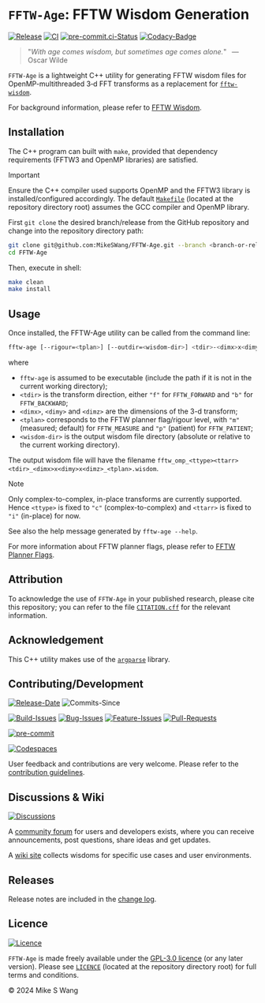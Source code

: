 # ``FFTW-Age``: FFTW Wisdom Generation

[![Release](https://img.shields.io/github/v/release/MikeSWang/FFTW-Age?display_name=tag&sort=semver&logo=Git)](https://github.com/MikeSWang/FFTW-Age/releases/latest)
[![CI](https://img.shields.io/github/actions/workflow/status/MikeSWang/FFTW-Age/ci.yml?label=ci&logo=GitHubActions)](https://github.com/MikeSWang/FFTW-Age/actions/workflows/ci.yml)
[![pre-commit.ci-Status](https://results.pre-commit.ci/badge/github/MikeSWang/FFTW-Age/main.svg)](https://results.pre-commit.ci/latest/github/MikeSWang/FFTW-Age/main)
[![Codacy-Badge](https://app.codacy.com/project/badge/Grade/6e18472a2f9c447aaf35a66cbcf2f633)](https://app.codacy.com/gh/MikeSWang/FFTW-Age/dashboard?utm_source=gh&utm_campaign=Badge_grade)

> "_With age comes wisdom, but sometimes age comes alone._"
> &ensp;&mdash; Oscar Wilde

``FFTW-Age`` is a lightweight C++ utility for generating FFTW wisdom files
for OpenMP-multithreaded 3&#8209;d FFT transforms as a replacement for
[`fftw-wisdom`]( https://www.fftw.org/fftw-wisdom.1.html).

For background information, please refer to
[FFTW Wisdom](https://www.fftw.org/fftw3_doc/Wisdom.html).


## Installation

The C++ program can built with `make`, provided that dependency
requirements (FFTW3 and OpenMP libraries) are satisfied.

> [!IMPORTANT]
> Ensure the C++ compiler used supports OpenMP and the FFTW3 library is
> installed/configured accordingly. The default [``Makefile``](Makefile)
> (located at the repository directory root) assumes the GCC compiler and
> OpenMP library.

First `git clone` the desired branch/release from the GitHub repository
and change into the repository directory path:

```bash session
git clone git@github.com:MikeSWang/FFTW-Age.git --branch <branch-or-release>
cd FFTW-Age
```

Then, execute in shell:

```bash session
make clean
make install
```


## Usage

Once installed, the FFTW-Age utility can be called from the command line:

```bash session
fftw-age [--rigour=<tplan>] [--outdir=<wisdom-dir>] <tdir>-<dimx>x<dimy>x<dimz>
```

where

- `fftw-age` is assumed to be executable (include the path if it is not
  in the current working directory);
- ``<tdir>`` is the transform direction,
  either ``"f"`` for ``FFTW_FORWARD`` and ``"b"`` for ``FFTW_BACKWARD``;
- ``<dimx>``, ``<dimy>`` and ``<dimz>`` are the dimensions of the 3-d transform;
- ``<tplan>`` corresponds to the FFTW planner flag/rigour level,
  with ``"m"`` (measured; default) for ``FFTW_MEASURE``
  and ``"p"`` (patient) for ``FFTW_PATIENT``;
- ``<wisdom-dir>`` is the output wisdom file directory
  (absolute or relative to the current working directory).

The output wisdom file will have the filename
``fftw_omp_<ttype><ttarr><tdir>_<dimx>x<dimy>x<dimz>_<tplan>.wisdom``.

> [!NOTE]
> Only complex-to-complex, in-place transforms are currently supported.  Hence
> ``<ttype>`` is fixed to ``"c"`` (complex-to-complex) and
> ``<ttarr>`` is fixed to ``"i"`` (in-place) for now.

See also the help message generated by ``fftw-age --help``.

For more information about FFTW planner flags, please refer to
[FFTW Planner Flags](https://www.fftw.org/fftw3_doc/Planner-Flags.html).


## Attribution

To acknowledge the use of ``FFTW-Age`` in your published research, please
cite this repository; you can refer to the file [``CITATION.cff``](CITATION.cff)
for the relevant information.


## Acknowledgement

This C++ utility makes use of the [``argparse``](
https://github.com/p-ranav/argparse) library.


## Contributing/Development

[![Release-Date](https://img.shields.io/github/release-date-pre/MikeSWang/FFTW-Age)](https://github.com/MikeSWang/FFTW-Age/releases/latest)
![Commits-Since](https://img.shields.io/github/commits-since/MikeSWang/FFTW-Age/latest/main)

[![Build-Issues](https://img.shields.io/github/issues/MikeSWang/FFTW-Age/build)](https://github.com/MikeSWang/FFTW-Age/issues?q=is%3Aopen+is%3Aissue+label%3Abuild)
[![Bug-Issues](https://img.shields.io/github/issues/MikeSWang/FFTW-Age/bug)](https://github.com/MikeSWang/FFTW-Age/issues?q=is%3Aopen+is%3Aissue+label%3Abug)
[![Feature-Issues](https://img.shields.io/github/issues/MikeSWang/FFTW-Age/feature)](https://github.com/MikeSWang/FFTW-Age/issues?q=is%3Aopen+is%3Aissue+label%3Afeature)
[![Pull-Requests](https://img.shields.io/github/issues-pr/MikeSWang/FFTW-Age)](https://github.com/MikeSWang/FFTW-Age/pulls)

[![pre-commit](https://img.shields.io/badge/pre--commit-enabled-brightgreen?logo=pre-commit)](https://github.com/pre-commit/pre-commit)

[![Codespaces](https://github.com/codespaces/badge.svg)](https://codespaces.new/MikeSWang/FFTW-Age?hide_repo_select=true&ref=main)

User feedback and contributions are very welcome. Please refer to the
[contribution guidelines](.github/CONTRIBUTING.md).


## Discussions & Wiki

[![Discussions](https://img.shields.io/github/discussions/MikeSWang/FFTW-Age)](https://github.com/MikeSWang/FFTW-Age/discussions)

A [community forum](https://github.com/MikeSWang/FFTW-Age/discussions)
for users and developers exists, where you can receive
announcements, post questions, share ideas and get updates.

A [wiki site](https://github.com/MikeSWang/FFTW-Age/wiki) collects wisdoms
for specific use cases and user environments.


## Releases

Release notes are included in the [change log](CHANGELOG.md).


## Licence

[![Licence](https://img.shields.io/github/license/MikeSWang/FFTW-Age?label=licence&style=flat-square&color=informational)](https://github.com/MikeSWang/FFTW-Age/blob/main/LICENCE)

``FFTW-Age`` is made freely available under the [GPL-3.0 licence](
https://www.gnu.org/licenses/gpl-3.0.en.html) (or any later version).
Please see [``LICENCE``](./LICENCE) (located at the repository directory root)
for full terms and conditions.

&copy; 2024 Mike S Wang
